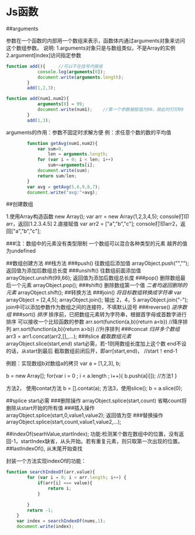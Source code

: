 # Js函数
##arguments

参数在一个函数的内部用一个数组来表示，函数体内通过arguments对象来访问这个数组参数。
说明:
1.arguments对象只是与数组类似，不是Array的实例
2.argument[index]访问指定参数
    
```JavaScript
function add(){     //可以不在括号内接收
			console.log(arguments[0]);
			document.write(arguments.length);
		}
		add(1,2,3);
```
```JavaScript
function add(num1,num2){     
			arguments[0] = 99;
			document.write(num1);    //第一个参数被赋值为99，故此时打印99
		}
		add(1,3);
```
arguments的作用：参数不固定时求解方便
例：求任意个数的数的平均值

```JavaScript
		function getAvg(num1,num2){
			var sum=0,
				len = arguments.length;
			for (var i = 0; i < len; i++) 
				sum+=arguments[i];
			document.write(sum);
			return sum/len;
		}
		var avg = getAvg(5,6,9,8,7);
		document.write("avg:"+avg);

```

##创建数组

1.使用Array构造函数
    new Array();
    var arr = new Array(1,2,3,4,5);
     console打印arr，返回[1.2.3.4.5]
2.直接赋值
    var arr2 = ["a","b","c"];
    console打印arr2，返回["a","b","c"];
    
###注：数组中的元素没有类型限制
一个数组可以混合各种类型的元素
越界的值为undefined

##数组创建方法
##栈方法
###push() 往数组后添加值
arrayObject.push("","");
返回值为添加后数组总长度
###unshift() 往数组前面添加值
arrayObject.unshift(99,66);
返回值为添加后数组总长度
###pop() 删除数组最后一个元素
arrayObject.pop();
###shift()  删除数组第一个值
*二者均返回删除的元素*
arrayObject.shift();
##转换方法
###join()
*将目标数组转换成字符串*
var arrayObject = [2,4,5];
arrayObject.join();
输出 2，4，5
arrayObject.join("-");
join中可以添加参数作为数组之间的连接符，不填默认逗号
###reverse()
*逆序数组*
###sort()
*排序*
排序前，已把数组元素转为字符串，根据首字母或首数字进行排序
可以接收一个比较函数的参数
arr.sort(function(a,b){return a<b})  //降序排列
arr.sort(function(a,b){return a>b})  //升序排列
###concat
*归并多个数组*
arr3 = arr1.concat(arr2,[],,...);
###slice
*截取数组元素*
arrayObject.slice(start,end)
start必需，若-1则用数组长度加上这个数
end不设的话，从start到最后
截取数组前闭后开，即arr[start,end)， //start！end-1


例题：实现数组b对数组a的拷贝
var a = [1,2,3],
    b;

b = new Array[];
for(var i = 0 ; i < a.length ; i++){
    b.push(a[i]]);  //方法1
}

方法2， 使用contat方法
b = [].contat(a);
方法3，使用slice();
b = a.slice(0);

##splice
start必需
###删除操作 
arrayObject.splice(start,count) 
省略count将删除从start开始的所有值
###插入操作
arrayObject.splice(start,0,value1,value2);
返回值为空
###替换操作
arrayObject.splice(start,count,value1,value2,...);

##indexOf(searhValue,startIndex);
功能:检测某个数在数组中的位置，没有返回-1，startIndex缺省，从头开始。若有重复元素，则只取第一次出现的位置。
##lastIndexOf(),
从末尾开始查找

封装一个方法实现indexOf的功能：
  
```javaScript
function searchIndexOf(arr,value){
    	for (var i = 0; i < arr.length; i++) {
    		if(arr[i] === value){
    			return i;
    		}
    		
    	}
    	return -1;
    }
    var index = searchIndexOf(nums,1);
    document.write(index);
```

